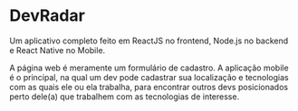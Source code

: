 # DevRadar
Um aplicativo completo feito em ReactJS no frontend, Node.js no backend e React Native no Mobile.


A página web é meramente um formulário de cadastro. A aplicação mobile é o principal, na qual um dev pode cadastrar sua localização e tecnologias com as quais ele ou ela trabalha, para encontrar outros devs posicionados perto dele(a) que trabalhem com as tecnologias de interesse.
